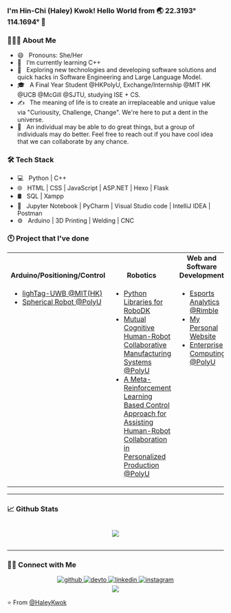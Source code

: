 ### I'm Hin-Chi (Haley) Kwok! Hello World from 🌏 22.3193° 114.1694° 👋

<!-- <div align="center">
<img src="https://rishavanand.github.io/static/images/greetings.gif" align="center" style="width: 100%" />
</div>   -->

<!-- <p align="center"> :octocat: <b><a href="https://haleykwok.github.io">Website</a> / <a href="https://www.brennanbrown.ca/resume.pdf">Resume</a> / <a href="https://www.brennanbrown.ca/project">Projects</a></b> :octocat: </p> -->

<!--
**HaleyKwok/HaleyKwok** is a ✨ _special_ ✨ repository because its `README.md` (this file) appears on your GitHub profile.

Here are some ideas to get you started:

- 🔭 I’m currently working on ...
- 🌱 I’m currently learning ...
- 👯 I’m looking to collaborate on ...
- 🤔 I’m looking for help with ...
- 💬 Ask me about ...
- 📫 How to reach me: ...
- 😄 Pronouns: ...
- ⚡ Fun fact: ...
- 🌱 &nbsp; Enthusiast for cognitive formation in Human and Machines.
- ☕ &nbsp; I believe, a perfect cup of coffee can be the ultimate solution for any stress.
-->
  
### 👩🏻‍💻 About Me

- 😄 &nbsp; Pronouns: She/Her
- 🔭 &nbsp; I’m currently learning C++ 
- 🤔 &nbsp; Exploring new technologies and developing software solutions and quick hacks in Software Engineering and Large Language Model.
- 🎓 &nbsp; A Final Year Student @HKPolyU, Exchange/Internship @MIT HK @UCB @McGill @SJTU, studying ISE + CS.
- ✍️ &nbsp; The meaning of life is to create an irreplaceable and unique value via "Curiousity, Challenge, Change". We're here to put a dent in the universe.
- 💼 &nbsp; An individual may be able to do great things, but a group of individuals may do better. Feel free to reach out if you have cool idea that we can collaborate by any chance. 


###  🛠 Tech Stack

- 💻 &nbsp; Python | C++  
- 🌐 &nbsp; HTML | CSS | JavaScript | ASP.NET | Hexo | Flask
- 🛢 &nbsp; SQL | Xampp 
- 🔧 &nbsp; Jupyter Notebook | PyCharm | Visual Studio code | IntelliJ IDEA | Postman
- ⚙️ &nbsp; Arduino | 3D Printing | Welding | CNC


### 🕚 Project that I've done

<div align="center">
  <b></b>
</div>
<table align="center">
  <tbody>
    <tr align="center" valign="bottom">
      <td>
        <b>Arduino/Positioning/Control</b>
      </td>
<!--        -->
      <td>
        <b>Robotics</b>
      </td>
      <!--        -->
      <td>
        <b>Web and Software Development</b>
      </td>
<!--        -->      
      <td>
        <b>Management System</b>
      </td>
  <!--        -->    
      <td>
        <b>Data Science and Analytics</b>
      </td>
  <!--        -->    
      <td>
        <b>Artifical Intelligence</b>
      </td>
  <!--        -->  
    </tr>
    <tr valign="top">
  <!--        -->    
      <td>
        <ul>
            <li><a href="https://github.com/lighTag-UWB/lighTag">lighTag-UWB @MIT(HK)</a></li>
            <li><a href="https://github.com/HaleyKwok/Spherical_Robot">Spherical Robot @PolyU</a></li>
      </ul>
      </td>
    <!--        -->  
      <td>
        <ul>
          <li><a href="https://github.com/HaleyKwok/Python_Libraries_for_RoboDK">Python Libraries for RoboDK</a></li>
          <li><a href="https://www.hkictawards.hk/award_en.php?year=2022&aid=8">Mutual Cognitive Human-Robot Collaborative Manufacturing Systems @PolyU</a</li>
          <li><a href="http://ca.hkie.org.hk/en_it_events_inside_Upcoming.aspx?EventID=617&TypeName=Events%20/%20Activities">A Meta-Reinforcement Learning Based Control Approach for Assisting Human-Robot Collaboration in Personalized Production @PolyU</a></li>
        </ul>
      </td>
 <!--        -->       
      <td>
        <ul>
          <li><a href="https://rimble.io/">Esports Analytics @Rimble</a></li>
          <li><a href="https://hinchi-kwok.com">My Personal Website</a></li>
          <li><a href="https://github.com/HaleyKwok/ISE2001_Enterprise_Computing">Enterprise Computing @PolyU</a></li>
        </ul>
      </td>
<!--         <ul>
          <li><b>Management System</b></li>
        </ul> -->
       <td>
        <ul>
          <li><a href="https://github.com/HaleyKwok/Library_Management_System_Project">Library Management System Project @PolyU</a></li>
          <li><a href="https://github.com/HaleyKwok/University-Academic-Management-System">University Academic Management System @UCB</a></li>
          <li><a href="https://github.com/HaleyKwok/ISE2001_Enterprise_Computing">Enterprise Computing @PolyU</a></li>
        </ul>
       </td>     
<!--       
        </ul>
        </ul>
          <li><b>Python Exercise</b></li> -->
       <td>
        <ul>
          <li><a href="https://github.com/HaleyKwok/Healthcare-analytics">University Health Services (UHS) Analysis @UCB</a></li>
          <li><a href="https://github.com/HaleyKwok/Python_Libraries_for_Data_Analytics/tree/main/Bengaluru_House_Price_Project">Bengaluru House Price Project</a></li>
          <li><a href = "https://github.com/HaleyKwok/Python_Libraries_for_Data_Analytics">Python Libraries for Data Analytics</a></li>
          <li><a href= "https://github.com/HaleyKwok/The_Patchwork_Quilt_of_Python">The Patchwork Quilt of Python</a></li>
          <li><a href= "https://github.com/HaleyKwok/Python_Practice">Python Practice</a></li>
        </ul>
      </td>
 <!--        -->     
      <td>
        <ul>
          <li><a href="https://github.com/Nexa-speech">Building a Multi-Agent System for Real-Time Conversations Between Humans and Als @NexaSpeech</a></li>
          <li><a href = "https://www.synergies.ai/">Object segmentation @Synergy Intelligent Systems</a></li>
          <li><a href = "https://github.com/HaleyKwok/Python_Libraries_for_ML">Python Libraries for ML</a></li>
      </ul>
      </td>
    <!--        -->  
    </tr>
  </tbody>
</table>


---

### 📈 Github Stats  

<!-- <div align="center"><img align="center" src="https://github-readme-stats-git-masterrstaa-rickstaa.vercel.app/api?username=haleykwok&&show_icons=true&theme=dark" alt="HaleyKwok's Github Stats" align="center" /> -->
  
<!-- <div align="center"><img align="center" src="https://github-readme-stats-git-masterrstaa-rickstaa.vercel.app/api?username=haleykwok&include_all_commits=true&count_private=true&show_icons=true&line_height=20&title_color=7A7ADB&icon_color=2234AE&text_color=D3D3D3&bg_color=0,000000,130F40" alt="HaleyKwok's Github Stats" align="center" /> -->
</div>  
<br/>
<div align="center"><img src="https://github-readme-stats-git-masterrstaa-rickstaa.vercel.app/api/top-langs/?username=haleykwok&layout=compact&exclude_repo=sumy7.github.io&title_color=ffffff&icon_color=bb2acf&text_color=daf7dc&bg_color=151515" align="center" />
</div>  
<br/>  


<!-- [![Readme Card](https://github-readme-stats.vercel.app/api?username=haleykwok&show_icons=true&title_color=ffffff&icon_color=bb2acf&text_color=daf7dc&bg_color=151515)](https://github.com/anuraghazra/github-readme-stats)

[![Top Langs](https://github-readme-stats.vercel.app/api/top-langs/?username=haleykwok&layout=compact&exclude_repo=sumy7.github.io&title_color=ffffff&icon_color=bb2acf&text_color=daf7dc&bg_color=151515)](https://github.com/anuraghazra/github-readme-stats)
 -->

---

### 🤝🏻 Connect with Me 

<p align="center">
<!-- &nbsp; <a href="https://twitter.com/_souvik_guria" target="_blank" rel="noopener noreferrer"><img src="https://img.icons8.com/plasticine/100/000000/twitter.png" width="50" /></a>   -->
<!-- &nbsp; <a href="https://www.instagram.com/haleyk.11/" target="_blank" rel="noopener noreferrer"><img src="https://img.icons8.com/plasticine/100/000000/instagram-new.png" width="50" /></a>  
&nbsp; <a href="https://www.linkedin.com/in/haley-kwok-4076a8254/" target="_blank" rel="noopener noreferrer"><img src="https://img.icons8.com/plasticine/100/000000/linkedin.png" width="50" /></a>
&nbsp; <a href="mailto:kwokhinchi@gmail.com" target="_blank" rel="noopener noreferrer"><img src="https://img.icons8.com/plasticine/100/000000/gmail.png"  width="50" /></a>
</p>
 -->

<div align="center">
<a href="https://github.com/haleykwok" target="_blank">
<img src="https://img.shields.io/badge/github-%2324292e.svg?&style=for-the-badge&logo=github&logoColor=white" alt=github style="margin-bottom: 5px;" />
</a>
  
<a href="https://dev.to/haleykwok" target="_blank">
<img src="https://img.shields.io/badge/dev.to-%2308090A.svg?&style=for-the-badge&logo=dev.to&logoColor=white" alt=devto style="margin-bottom: 5px;" />
</a>
  
<a href="https://www.linkedin.com/in/hin-chi-kwok/" target="_blank">
<img src="https://img.shields.io/badge/linkedin-%231E77B5.svg?&style=for-the-badge&logo=linkedin&logoColor=white" alt=linkedin style="margin-bottom: 5px;" />
</a>

<a href="https://www.instagram.com/haley.hck/" target="_blank">
<img src="https://img.shields.io/badge/instagram-%23000000.svg?&style=for-the-badge&logo=instagram&logoColor=white" alt=instagram style="margin-bottom: 5px;" />
</a>  

</div>  

<div align="center">
<a href="https://www.buymeacoffee.com/kwokhinchi" target="_blank" style="display: inline-block;">
<img src="https://img.shields.io/badge/-Buy%20Me%20A%20Coffee-FF813F?style=flat&logo=buy-me-a-coffee&logoColor=ffffff&link=https://www.buymeacoffee.com/kwokhinchi" align="center"/>
</a>
</div>


<!--   
[![Buy Me A Coffee](https://img.shields.io/badge/-Buy%20Me%20A%20Coffee-FF813F?style=flat&logo=buy-me-a-coffee&logoColor=ffffff&link=https://www.buymeacoffee.com/kwokhinchi)](https://www.buymeacoffee.com/kwokhinchi) -->

:star: From [@HaleyKwok](https://github.com/haleykwok)
